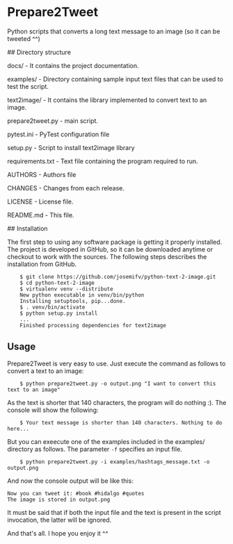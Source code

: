 # Prepare2Tweet

Python scripts that converts a long text message to an image (so it can be tweeted ^^)

## Directory structure

docs/ - It contains the project documentation.

examples/ - Directory containing sample input text files that can be used to test the script.

text2image/ - It contains the library implemented to convert text to an image.

prepare2tweet.py - main script.

pytest.ini - PyTest configuration file

setup.py - Script to install text2image library

requirements.txt - Text file containing the program required to run.

AUTHORS - Authors file

CHANGES - Changes from each release.

LICENSE - License file.

README.md - This file.


## Installation

The first step to using any software package is getting it properly installed. The project is developed in GitHub, so it can be downloaded anytime or checkout to work with the sources. The following steps describes the installation from GitHub.

```console
    $ git clone https://github.com/josemifv/python-text-2-image.git
    $ cd python-text-2-image
    $ virtualenv venv --distribute
	New python executable in venv/bin/python
	Installing setuptools, pip...done.    
	$ . venv/bin/activate
    $ python setup.py install
    ...
    Finished processing dependencies for text2image
```

## Usage

Prepare2Tweet is very easy to use. Just execute the command as follows to convert a text to an image:

```console
    $ python prepare2tweet.py -o output.png "I want to convert this text to an image"
```

As the text is shorter that 140 characters, the program will do nothing :). The console will show the following:

```console
	$ Your text message is shorter than 140 characters. Nothing to do here...
```

But you can exeecute one of the examples included in the examples/ directory as follows. The parameter ```-f``` specifies an input file.

```console
    $ python prepare2tweet.py -i examples/hashtags_message.txt -o output.png
```

And now the console output will be like this:

```console
Now you can tweet it: #book #hidalgo #quotes
The image is stored in output.png
```

It must be said that if both the input file and the text is present in the script invocation, the latter will be ignored.

And that's all. I hope you enjoy it ^^

